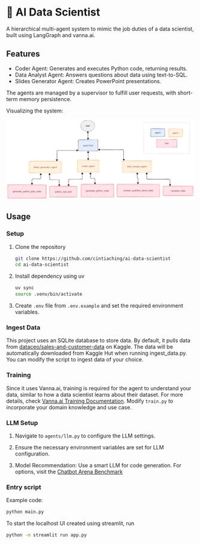 # 🤖 AI Data Scientist

A hierarchical multi-agent system to mimic the job duties of a data scientist,
built using LangGraph and vanna.ai.

## Features

- Coder Agent: Generates and executes Python code, returning results.
- Data Analyst Agent: Answers questions about data using text-to-SQL.
- Slides Generator Agent: Creates PowerPoint presentations.

The agents are managed by a supervisor to fulfill user requests, with short-term memory persistence.

Visualizing the system:

![AI Data Scientist System](./static/img/ai-data-scientist-graph.png)

## Usage

### Setup

1. Clone the repository
    ```bash
    git clone https://github.com/cintiaching/ai-data-scientist
    cd ai-data-scientist
    ```
2. Install dependency using uv
    ```bash
    uv sync
    source .venv/bin/activate
    ```
     
3. Create `.env` file from `.env.example` and set the required environment variables.

### Ingest Data

This project uses an SQLite database to store data. By default, it pulls data from [dataceo/sales-and-customer-data](https://www.kaggle.com/datasets/dataceo/sales-and-customer-data) 
on Kaggle. The data will be automatically downloaded from Kaggle Hut when running ingest_data.py. 
You can modify the script to ingest data of your choice.

### Training

Since it uses Vanna.ai, training is required for the agent to understand your data, similar to how a data scientist 
learns about their dataset. For more details, check [Vanna.ai Training Documentation](https://vanna.ai/docs/train/). 
Modify `train.py` to incorporate your domain knowledge and use case.

### LLM Setup

1. Navigate to `agents/llm.py` to configure the LLM settings.

2. Ensure the necessary environment variables are set for LLM configuration.

3. Model Recommendation: Use a smart LLM for code generation. For options, visit the [Chatbot Arena Benchmark](https://huggingface.co/spaces/lmarena-ai/chatbot-arena-leaderboard)

### Entry script

Example code:
```bash
python main.py
```

To start the localhost UI created using streamlit, run
```bash
python -m streamlit run app.py
```
